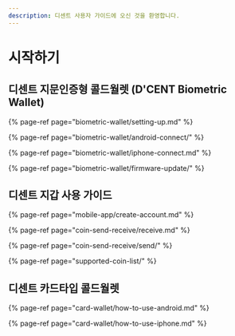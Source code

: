 ```yaml
---
description: 디센트 사용자 가이드에 오신 것을 환영합니다.
---
```


# 시작하기

## 디센트 지문인증형 콜드월렛 \(D'CENT Biometric Wallet\)

{% page-ref page="biometric-wallet/setting-up.md" %}

{% page-ref page="biometric-wallet/android-connect/" %}

{% page-ref page="biometric-wallet/iphone-connect.md" %}

{% page-ref page="biometric-wallet/firmware-update/" %}

## 디센트 지갑 사용 가이드

{% page-ref page="mobile-app/create-account.md" %}

{% page-ref page="coin-send-receive/receive.md" %}

{% page-ref page="coin-send-receive/send/" %}

{% page-ref page="supported-coin-list/" %}

## 디센트 카드타입 콜드월렛

{% page-ref page="card-wallet/how-to-use-android.md" %}

{% page-ref page="card-wallet/how-to-use-iphone.md" %}

